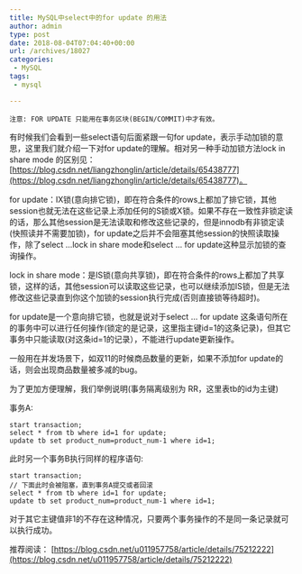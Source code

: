 ```yaml
---
title: MySQL中select中的for update 的用法
author: admin
type: post
date: 2018-08-04T07:04:40+00:00
url: /archives/18027
categories:
 - MySQL
tags:
 - mysql

---
```


```
注意: FOR UPDATE 只能用在事务区块(BEGIN/COMMIT)中才有效。
```

有时候我们会看到一些select语句后面紧跟一句for update，表示手动加锁的意思，这里我们就介绍一下对for update的理解。相对另一种手动加锁方法lock in share mode 的区别见： [https://blog.csdn.net/liangzhonglin/article/details/65438777](https://blog.csdn.net/liangzhonglin/article/details/65438777)。

for update：IX锁(意向排它锁)，即在符合条件的rows上都加了排它锁，其他session也就无法在这些记录上添加任何的S锁或X锁。如果不存在一致性非锁定读的话，那么其他session是无法读取和修改这些记录的，但是innodb有非锁定读(快照读并不需要加锁)，for update之后并不会阻塞其他session的快照读取操作，除了select …lock in share mode和select … for update这种显示加锁的查询操作。

lock in share mode：是IS锁(意向共享锁)，即在符合条件的rows上都加了共享锁，这样的话，其他session可以读取这些记录，也可以继续添加IS锁，但是无法修改这些记录直到你这个加锁的session执行完成(否则直接锁等待超时)。

for update是一个意向排它锁，也就是说对于select … for update 这条语句所在的事务中可以进行任何操作(锁定的是记录，这里指主键id=1的这条记录)，但其它事务中只能读取(对这条id=1的记录），不能进行update更新操作。

一般用在并发场景下，如双11的时候商品数量的更新，如果不添加for update的话，则会出现商品数量被多减的bug。

为了更加方便理解，我们举例说明(事务隔离级别为 RR，这里表tb的id为主键)

事务A:

```
start transaction;
select * from tb where id=1 for update;
update tb set product_num=product_num-1 where id=1;
```

此时另一个事务B执行同样的程序语句:

```
start transaction;
// 下面此时会被阻塞，直到事务A提交或者回滚
select * from tb where id=1 for update;
update tb set product_num=product_num-1 where id=1;

```

对于其它主键值非1的不存在这种情况，只要两个事务操作的不是同一条记录就可以执行成功。

推荐阅读： [https://blog.csdn.net/u011957758/article/details/75212222](https://blog.csdn.net/u011957758/article/details/75212222)